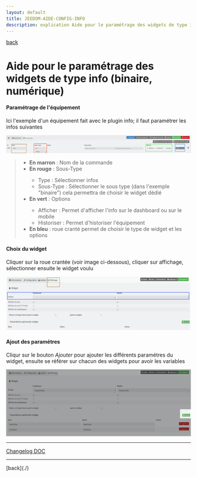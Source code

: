 ```yaml
---
layout: default
title: JEEDOM-AIDE-CONFIG-INFO
description: explication Aide pour le paramétrage des widgets de type info (binaire, numérique)
---
```

[back](./)
# Aide pour le paramétrage des widgets de type info (binaire, numérique)

<h4 id="Para">Paramétrage de l'équipement</h4>
Ici l'exemple d'un équipement fait avec le plugin info; il faut paramétrer les infos suivantes
<p><img src="Img/AIDE-CONFIG-INFO - 1.png" alt="Aide 1" /></p>
<blockquote>
        <ul>
            <li><b>En marron</b> : Nom de la commande</li>
            <li><b>En rouge</b> :  	Sous-Type</li>
            <ul>
                <li>Type : Sélectionner infos</li>
                <li>Sous-Type : Sélectionner le sous type (dans l'exemple "binaire") cela permettra de choisir le widget dédié</li>
            </ul>
            <li><b>En vert</b> : Options</li>
            <ul>
                <li>Afficher : Permet d'afficher l'info sur le dashboard ou sur le mobile</li>
                <li>Historiser : Permet d'historiser l'équipement</li>
            </ul>
            <li><b>En bleu</b> : roue cranté permet de choisir le type de widget et les options</li>
        </ul>
</blockquote>

<h4 id="Choix">Choix du widget</h4>
Cliquer sur la roue crantée (voir image ci-dessous), cliquer sur affichage, sélectionner ensuite le widget voulu
<p><img src="Img/AIDE-CONFIG-INFO - 2.png" alt="Aide 2" /></p>

<h4 id="Choix">Ajout des paramétres</h4>
Cliqur sur le bouton <i>Ajouter</i> pour ajouter les différents paramétres du widget, ensuite se référer sur chacun des widgets pour avoir les variables
<p><img src="Img/AIDE-CONFIG-INFO - 3.png" alt="Aide 3" /></p>

<hr />
<dl>
    <a href="https://github.com/JEALG/JEEDOM-Widget_JAG-doc/commits/master">Changelog DOC</a>
</dl>
<hr />
[back](./)